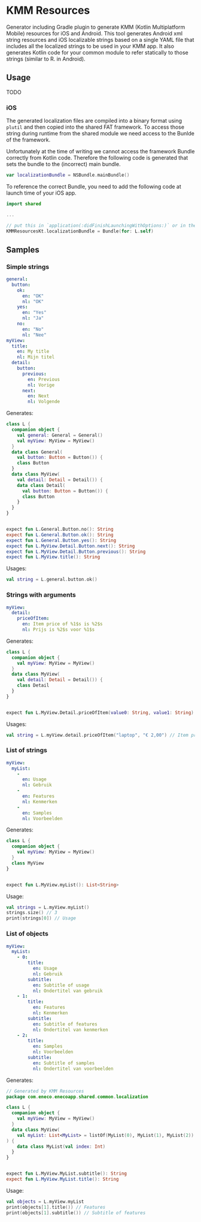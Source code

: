 # KMM Resources

Generator including Gradle plugin to generate KMM (Kotlin Multiplatform Mobile) resources for iOS and Android. This tool generates Android xml string resources and iOS localizable strings based on a single YAML file that includes all the localized strings to be used in your KMM app. It also generates Kotlin code for your common module to refer statically to those strings (similar to R. in Android).


## Usage

TODO

### iOS

The generated localization files are compiled into a binary format using `plutil` and then copied into the shared FAT framework. To access those string during runtime from the shared module we need access to the Bunlde of the framework.

Unfortunately at the time of writing we cannot access the framework Bundle correctly from Kotlin code. Therefore the following code is generated that sets the bundle to the (incorrect) main bundle.
```kotlin
var localizationBundle = NSBundle.mainBundle()
```

To reference the correct Bundle, you need to add the following code at launch time of your iOS app.
```swift
import shared

...

// put this in `application(:didFinishLaunchingWithOptions:)` or in the init of your SwiftUI app
KMMResourcesKt.localizationBundle = Bundle(for: L.self)
```

## Samples

### Simple strings

```yaml
general:
  button:
    ok:
      en: "OK"
      nl: "OK"
    yes:
      en: "Yes"
      nl: "Ja"
    no:
      en: "No"
      nl: "Nee"
myView:
  title:
    en: My title
    nl: Mijn titel
  detail:
    button:
      previous:
        en: Previous
        nl: Vorige
      next:
        en: Next
        nl: Volgende
```

Generates:

```kotlin
class L {
  companion object {
    val general: General = General()
    val myView: MyView = MyView()
  }
  data class General(
    val button: Button = Button()) {
    class Button
  }
  data class MyView(
    val detail: Detail = Detail()) {
    data class Detail(
      val button: Button = Button()) {
      class Button
    }
  }
}


expect fun L.General.Button.no(): String
expect fun L.General.Button.ok(): String
expect fun L.General.Button.yes(): String
expect fun L.MyView.Detail.Button.next(): String
expect fun L.MyView.Detail.Button.previous(): String
expect fun L.MyView.title(): String
```

Usages:

```kotlin
val string = L.general.button.ok()
```

### Strings with arguments

```yaml
myView:
  detail:
    priceOfItem:
      en: Item price of %1$s is %2$s
      nl: Prijs is %2$s voor %1$s
```

Generates:

```kotlin
class L {
  companion object {
    val myView: MyView = MyView()
  }
  data class MyView(
    val detail: Detail = Detail()) {
    class Detail
  }
}


expect fun L.MyView.Detail.priceOfItem(value0: String, value1: String): String
```

Usages:

```kotlin
val string = L.myView.detail.priceOfItem("laptop", "€ 2,00") // Item price of laptop is € 2,00
```

### List of strings

```yaml
myView:
  myList:
    -
      en: Usage
      nl: Gebruik
    -
      en: Features
      nl: Kenmerken
    -
      en: Samples
      nl: Voorbeelden
```

Generates:

```kotlin
class L {
  companion object {
    val myView: MyView = MyView()
  }
  class MyView
}


expect fun L.MyView.myList(): List<String>
```

Usage:

```kotlin
val strings = L.myView.myList()
strings.size() // 3
print(strings[0]) // Usage
```

### List of objects

```yaml
myView:
  myList:
    - 0:
        title:
          en: Usage
          nl: Gebruik
        subtitle:
          en: Subtitle of usage
          nl: Ondertitel van gebruik
    - 1:
        title:
          en: Features
          nl: Kenmerken
        subtitle:
          en: Subtitle of features
          nl: Ondertitel van kenmerken
    - 2:
        title:
          en: Samples
          nl: Voorbeelden
        subtitle:
          en: Subtitle of samples
          nl: Ondertitel van voorbeelden
```

Generates:

```kotlin
// Generated by KMM Resources
package com.eneco.enecoapp.shared.common.localization

class L {
  companion object {
    val myView: MyView = MyView()
  }
  data class MyView(
    val myList: List<MyList> = listOf(MyList(0), MyList(1), MyList(2))
) {
    data class MyList(val index: Int)
  }
}


expect fun L.MyView.MyList.subtitle(): String
expect fun L.MyView.MyList.title(): String
```

Usage:

```kotlin
val objects = L.myView.myList
print(objects[1].title()) // Features
print(objects[1].subtitle()) // Subtitle of features
```
